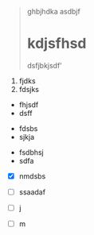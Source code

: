 > ghbjhdka
> asdbjf
># kdjsfhsd
> dsfjbkjsdf'
1. fjdks
2. fdsjks
- fhjsdf
- dsff
+ fdsbs
+ sjkja
* fsdbhsj
* sdfa
- [x] nmdsbs
- [ ] ssaadaf
- [ ]  j
- [ ]  m

